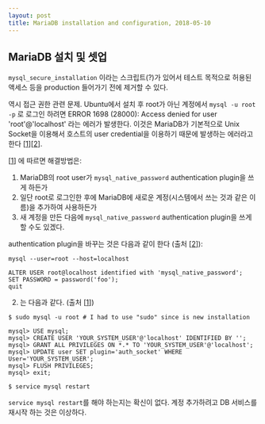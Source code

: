 ```yaml
---
layout: post
title: MariaDB installation and configuration, 2018-05-10
---
```


## MariaDB 설치 및 셋업

`mysql_secure_installation` 이라는 스크립트(?)가 있어서 테스트 목적으로 허용된 액세스 등을 production 들어가기 전에 제거할 수 있다.

역시 접근 권한 관련 문제. Ubuntu에서 설치 후 root가 아닌 계정에서 `mysql -u root -p` 로 로그인 하려면 ERROR 1698 (28000): Access denied for user 'root'@'localhost' 라는 에러가 발생한다. 이것은 MariaDB가 기본적으로 Unix Socket을 이용해서 호스트의 user credential을 이용하기 때문에 발생하는 에러라고 한다 [[1](https://stackoverflow.com/questions/39281594/error-1698-28000-access-denied-for-user-rootlocalhost)][[2](https://mariadb.com/kb/en/library/authentication-plugin-unix-socket/)].  

[[1](https://stackoverflow.com/questions/39281594/error-1698-28000-access-denied-for-user-rootlocalhost)] 에 따르면 해결방법은:
1. MariaDB의 root user가 `mysql_native_password` authentication plugin을 쓰게 하든가
2. 일단 root로 로그인한 후에 MariaDB에 새로운 계정(시스템에서 쓰는 것과 같은 이름)을 추가하여 사용하든가
3. 새 계정을 만든 다음에 `mysql_native_password` authentication plugin을 쓰게 할 수도 있겠다.

authentication plugin을 바꾸는 것은 다음과 같이 한다 (출처 [[2](https://mariadb.com/kb/en/library/authentication-plugin-unix-socket/)]):

```
mysql --user=root --host=localhost

ALTER USER root@localhost identified with 'mysql_native_password';
SET PASSWORD = password('foo');
quit
```

2. 는 다음과 같다. (출처 [[1](https://stackoverflow.com/questions/39281594/error-1698-28000-access-denied-for-user-rootlocalhost)])

```
$ sudo mysql -u root # I had to use "sudo" since is new installation

mysql> USE mysql;
mysql> CREATE USER 'YOUR_SYSTEM_USER'@'localhost' IDENTIFIED BY '';
mysql> GRANT ALL PRIVILEGES ON *.* TO 'YOUR_SYSTEM_USER'@'localhost';
mysql> UPDATE user SET plugin='auth_socket' WHERE User='YOUR_SYSTEM_USER';
mysql> FLUSH PRIVILEGES;
mysql> exit;

$ service mysql restart
```

`service mysql restart`를 해야 하는지는 확신이 없다. 계정 추가하려고 DB 서비스를 재시작 하는 것은 이상하다. 
